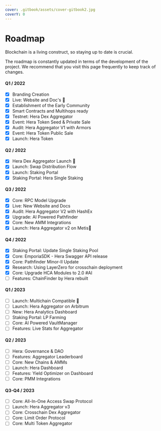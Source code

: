 ```yaml
---
cover: .gitbook/assets/cover-gitbook2.jpg
coverY: 0
---
```


# Roadmap

Blockchain is a living construct, so staying up to date is crucial.

The roadmap is constantly updated in terms of the development of the project. We recommend that you visit this page frequently to keep track of changes.

#### Q1 / 2022

* [x] Branding Creation
* [x] Live: Website and Doc's :tada:
* [x] Establishment of the Early Community
* [x] Smart Contracts and Multihops ready
* [x] Testnet: Hera Dex Aggregator
* [x] Event: Hera Token Seed & Private Sale
* [x] Audit: Hera Aggregator V1 with Armors
* [x] Event: Hera Token Public Sale
* [x] Launch: Hera Token

#### Q2 / 2022

* [x] Hera Dex Aggregator Launch :tada:
* [x] Launch: Swap Distribution Flow
* [x] Launch: Staking Portal
* [x] Staking Portal: Hera Single Staking

#### Q3 / 2022

* [x] Core: RPC Model Upgrade
* [x] Live: New Website and Docs
* [x] Audit: Hera Aggregator V2 with HashEx
* [x] Upgrade: AI Powered Pathfinder
* [x] Core: New AMM Integrations
* [x] Launch: Hera Aggregator v2 on Metis:tada:

#### Q4 / 2022

* [x] Staking Portal: Update Single Staking Pool
* [x] Core: EmporiaSDK - Hera Swagger API release
* [x] Core: Pathfinder Minor-II Update
* [x] Research: Using LayerZero for crosschain deployment
* [x] Core: Upgrade HCA Modules to 2.0 #AI
* [ ] Features: ChainFinder by Hera rebuilt

#### Q1 / 2023

* [ ] Launch: Multichain Compatible :tada:
* [ ] Launch: Hera Aggregator on Arbitrum
* [ ] New: Hera Analytics Dashboard
* [ ] Staking Portal: LP Farming
* [ ] Core: AI Powered VaultManager
* [ ] Features: Live Stats for Aggregator

#### Q2 / 2023

* [ ] Hera: Governance & DAO
* [ ] Features: Aggregator Leaderboard
* [ ] Core: New Chains & AMMs
* [ ] Launch: Hera Dashboard
* [ ] Features: Yield Optimizer on Dashboard
* [ ] Core: PMM Integrations

#### Q3-Q4 / 2023

* [ ] Core: All-In-One Access Swap Protocol
* [ ] Launch: Hera Aggregator v3
* [ ] Core: Crosschain Dex Aggregator
* [ ] Core: Limit Order Protocol
* [ ] Core: Multi Token Aggregator

